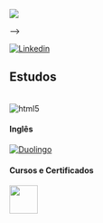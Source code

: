<!-- Quantidade de commits por linguagem
<!-- Quantidade de commits por linguagem-->
<div>
<p align="left"><img src="https://github-readme-stats.vercel.app/api/top-langs/?username=lelisson&layout=compact&langs_count=9&theme=dracula&include_all_commits=true&hide_title=true&hide_border=true&border_radius=20&card_width=750" /></p>
</div>
-->

<!-- Icone do Linkedin-->
[![Linkedin](https://img.shields.io/badge/LinkedIn-0077B5?style=for-the-badge&logo=linkedin&logoColor=white)](https://www.linkedin.com/in/l%C3%A9lisson-campos-1141831bb/)

## Estudos
<div style="display: inline_block"><br/>
  <img align="center" alt="html5" src="https://img.shields.io/badge/Microsoft_Excel-217346?style=for-the-badge&logo=microsoft-excel&logoColor=white" />
</div>

#### Inglês

[![Duolingo](https://img.shields.io/badge/Duolingo-58CC02?style=for-the-badge&logo=Duolingo&logoColor=white)](https://www.duolingo.com/profile/LlissonCam)

#### Cursos e Certificados
<a href="https://cursos.alura.com.br/user/lelissonsantoscampos">
  <img src="https://avatars.githubusercontent.com/u/4975968?s=200&v=4" width="50" height = "50">
</a>
